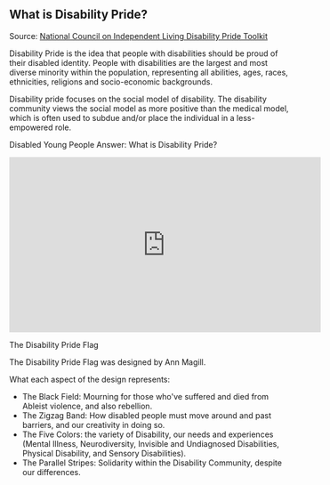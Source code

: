 ## What is Disability Pride?

Source: [National Council on Independent Living Disability Pride Toolkit](https://ncil.org/disability-pride-toolkit-and-resource-guide/)

Disability Pride is the idea that people with disabilities should be proud of their disabled identity. People with disabilities are the largest and most diverse minority within the population, representing all abilities, ages, races, ethnicities, religions and socio-economic backgrounds.

Disability pride focuses on the social model of disability. The disability community views the social model as more positive than the medical model, which is often used to subdue and/or place the individual in a less-empowered role.

Disabled Young People Answer: What is Disability Pride?

<iframe width="560" height="315" src="https://www.youtube.com/embed/TpkwSQQbFEg" title="YouTube video player" frameborder="0" allow="accelerometer; autoplay; clipboard-write; encrypted-media; gyroscope; picture-in-picture" allowfullscreen></iframe>

The Disability Pride Flag

The Disability Pride Flag was designed by Ann Magill.

What each aspect of the design represents:
- The Black Field: Mourning for those who've suffered and died from Ableist violence, and also rebellion.
- The Zigzag Band: How disabled people must move around and past barriers, and our creativity in doing so.
- The Five Colors: the variety of Disability, our needs and experiences (Mental Illness, Neurodiversity, Invisible and Undiagnosed Disabilities, Physical Disability, and Sensory Disabilities).
- The Parallel Stripes: Solidarity within the Disability Community, despite our differences.
